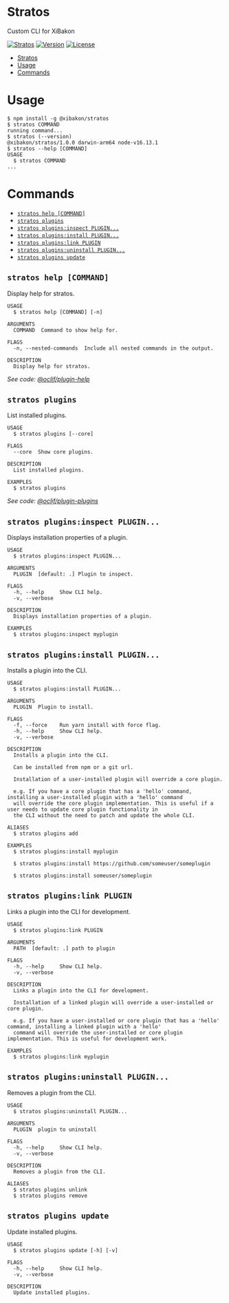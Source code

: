 # Stratos

Custom CLI for XiBakon

[![Stratos](https://img.shields.io/badge/cli-stratos-brightgreen.svg)](https://github.com/bakon-projects/stratos-cli)
[![Version](https://img.shields.io/npm/v/stratos.svg)](https://npmjs.org/package/@xibakon/stratos)
[![License](https://img.shields.io/npm/l/stratos.svg)](https://github.com/bakon-projects/stratos-cli/blob/main/package.json)

<!-- toc -->

-   [Stratos](#stratos)
-   [Usage](#usage)
-   [Commands](#commands)
<!-- tocstop -->

# Usage

<!-- usage -->

```sh-session
$ npm install -g @xibakon/stratos
$ stratos COMMAND
running command...
$ stratos (--version)
@xibakon/stratos/1.0.0 darwin-arm64 node-v16.13.1
$ stratos --help [COMMAND]
USAGE
  $ stratos COMMAND
...
```

<!-- usagestop -->

# Commands

<!-- commands -->

-   [`stratos help [COMMAND]`](#stratos-help-command)
-   [`stratos plugins`](#stratos-plugins)
-   [`stratos plugins:inspect PLUGIN...`](#stratos-pluginsinspect-plugin)
-   [`stratos plugins:install PLUGIN...`](#stratos-pluginsinstall-plugin)
-   [`stratos plugins:link PLUGIN`](#stratos-pluginslink-plugin)
-   [`stratos plugins:uninstall PLUGIN...`](#stratos-pluginsuninstall-plugin)
-   [`stratos plugins update`](#stratos-plugins-update)

## `stratos help [COMMAND]`

Display help for stratos.

```
USAGE
  $ stratos help [COMMAND] [-n]

ARGUMENTS
  COMMAND  Command to show help for.

FLAGS
  -n, --nested-commands  Include all nested commands in the output.

DESCRIPTION
  Display help for stratos.
```

_See code: [@oclif/plugin-help](https://github.com/oclif/plugin-help/blob/v5.1.10/src/commands/help.ts)_

## `stratos plugins`

List installed plugins.

```
USAGE
  $ stratos plugins [--core]

FLAGS
  --core  Show core plugins.

DESCRIPTION
  List installed plugins.

EXAMPLES
  $ stratos plugins
```

_See code: [@oclif/plugin-plugins](https://github.com/oclif/plugin-plugins/blob/v2.0.11/src/commands/plugins/index.ts)_

## `stratos plugins:inspect PLUGIN...`

Displays installation properties of a plugin.

```
USAGE
  $ stratos plugins:inspect PLUGIN...

ARGUMENTS
  PLUGIN  [default: .] Plugin to inspect.

FLAGS
  -h, --help     Show CLI help.
  -v, --verbose

DESCRIPTION
  Displays installation properties of a plugin.

EXAMPLES
  $ stratos plugins:inspect myplugin
```

## `stratos plugins:install PLUGIN...`

Installs a plugin into the CLI.

```
USAGE
  $ stratos plugins:install PLUGIN...

ARGUMENTS
  PLUGIN  Plugin to install.

FLAGS
  -f, --force    Run yarn install with force flag.
  -h, --help     Show CLI help.
  -v, --verbose

DESCRIPTION
  Installs a plugin into the CLI.

  Can be installed from npm or a git url.

  Installation of a user-installed plugin will override a core plugin.

  e.g. If you have a core plugin that has a 'hello' command, installing a user-installed plugin with a 'hello' command
  will override the core plugin implementation. This is useful if a user needs to update core plugin functionality in
  the CLI without the need to patch and update the whole CLI.

ALIASES
  $ stratos plugins add

EXAMPLES
  $ stratos plugins:install myplugin

  $ stratos plugins:install https://github.com/someuser/someplugin

  $ stratos plugins:install someuser/someplugin
```

## `stratos plugins:link PLUGIN`

Links a plugin into the CLI for development.

```
USAGE
  $ stratos plugins:link PLUGIN

ARGUMENTS
  PATH  [default: .] path to plugin

FLAGS
  -h, --help     Show CLI help.
  -v, --verbose

DESCRIPTION
  Links a plugin into the CLI for development.

  Installation of a linked plugin will override a user-installed or core plugin.

  e.g. If you have a user-installed or core plugin that has a 'hello' command, installing a linked plugin with a 'hello'
  command will override the user-installed or core plugin implementation. This is useful for development work.

EXAMPLES
  $ stratos plugins:link myplugin
```

## `stratos plugins:uninstall PLUGIN...`

Removes a plugin from the CLI.

```
USAGE
  $ stratos plugins:uninstall PLUGIN...

ARGUMENTS
  PLUGIN  plugin to uninstall

FLAGS
  -h, --help     Show CLI help.
  -v, --verbose

DESCRIPTION
  Removes a plugin from the CLI.

ALIASES
  $ stratos plugins unlink
  $ stratos plugins remove
```

## `stratos plugins update`

Update installed plugins.

```
USAGE
  $ stratos plugins update [-h] [-v]

FLAGS
  -h, --help     Show CLI help.
  -v, --verbose

DESCRIPTION
  Update installed plugins.
```

<!-- commandsstop -->
